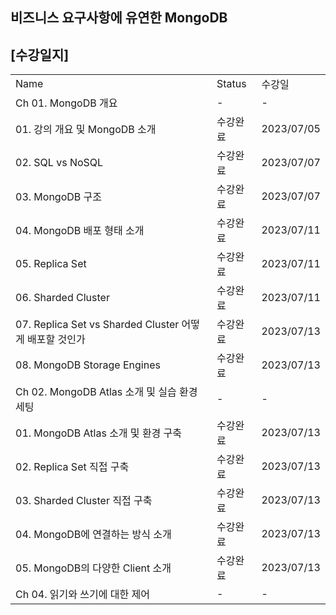 ## 비즈니스 요구사항에 유연한 MongoDB

## [수강일지]
|                                                |        |            |
|------------------------------------------------|--------|------------|
| Name                                           | Status | 수강일        |
| Ch 01. MongoDB 개요                              | -      | -          |
| 01. 강의 개요 및 MongoDB 소개                         | 수강완료   | 2023/07/05 |
| 02. SQL vs NoSQL                               | 수강완료   | 2023/07/07 |
| 03. MongoDB 구조                                 | 수강완료   | 2023/07/07 |
| 04. MongoDB 배포 형태 소개                           | 수강완료   | 2023/07/11 |
| 05. Replica Set                                | 수강완료   | 2023/07/11 |
| 06. Sharded Cluster                            | 수강완료   | 2023/07/11 |
| 07. Replica Set vs Sharded Cluster 어떻게 배포할 것인가 | 수강완료   | 2023/07/13 |
| 08. MongoDB Storage Engines                    | 수강완료   | 2023/07/13 |
| Ch 02. MongoDB Atlas 소개 및 실습 환경 세팅             | -      | -          |
| 01. MongoDB Atlas 소개 및 환경 구축                   | 수강완료   | 2023/07/13 |
| 02. Replica Set 직접 구축                          | 수강완료   | 2023/07/13 |
| 03. Sharded Cluster 직접 구축                      | 수강완료   | 2023/07/13 |
| 04. MongoDB에 연결하는 방식 소개                        | 수강완료   | 2023/07/13 |
| 05. MongoDB의 다양한 Client 소개                     | 수강완료   | 2023/07/13 |
| Ch 04. 읽기와 쓰기에 대한 제어                           | -      | -          |
